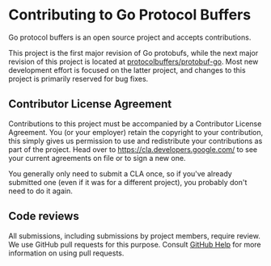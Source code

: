 # Contributing to Go Protocol Buffers

Go protocol buffers is an open source project and accepts contributions.

This project is the first major revision of Go protobufs,
while the next major revision of this project is located at
[protocolbuffers/protobuf-go](https://github.com/protocolbuffers/protobuf-go).
Most new development effort is focused on the latter project,
and changes to this project is primarily reserved for bug fixes.


## Contributor License Agreement

Contributions to this project must be accompanied by a Contributor License
Agreement. You (or your employer) retain the copyright to your contribution,
this simply gives us permission to use and redistribute your contributions as
part of the project. Head over to <https://cla.developers.google.com/> to see
your current agreements on file or to sign a new one.

You generally only need to submit a CLA once, so if you've already submitted one
(even if it was for a different project), you probably don't need to do it
again.


## Code reviews

All submissions, including submissions by project members, require review. We
use GitHub pull requests for this purpose. Consult
[GitHub Help](https://help.github.com/articles/about-pull-requests/) for more
information on using pull requests.
